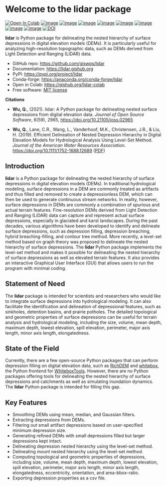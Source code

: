 # Welcome to the lidar package

[![Open In Colab](https://colab.research.google.com/assets/colab-badge.svg)](https://colab.research.google.com/github/giswqs/lidar/blob/master/examples/lidar_colab.ipynb)
[![image](https://img.shields.io/pypi/v/lidar.svg)](https://pypi.python.org/pypi/lidar)
[![image](https://pepy.tech/badge/lidar)](https://pepy.tech/project/lidar)
[![image](https://img.shields.io/conda/vn/conda-forge/lidar.svg)](https://anaconda.org/conda-forge/lidar)
[![image](https://github.com/giswqs/lidar/workflows/build/badge.svg)](https://github.com/giswqs/lidar/actions?query=workflow%3Abuild)
[![image](https://github.com/giswqs/lidar/workflows/docs/badge.svg)](https://lidar.gishub.org)
[![image](https://img.shields.io/badge/License-MIT-yellow.svg)](https://opensource.org/licenses/MIT)
[![image](https://img.shields.io/twitter/follow/giswqs?style=social)](https://twitter.com/giswqs)
[![image](https://img.shields.io/badge/Donate-Buy%20me%20a%20coffee-yellowgreen.svg)](https://www.buymeacoffee.com/giswqs)
[![DOI](https://joss.theoj.org/papers/10.21105/joss.02965/status.svg)](https://doi.org/10.21105/joss.02965)

**lidar** is Python package for delineating the nested hierarchy of surface depressions in digital elevation models (DEMs). It is
particularly useful for analyzing high-resolution topographic data, such as DEMs derived from Light Detection and Ranging (LiDAR) data.

-   GitHub repo: <https://github.com/giswqs/lidar>
-   Documentation: <https://lidar.gishub.org>
-   PyPI: <https://pypi.org/project/lidar>
-   Conda-forge: <https://anaconda.org/conda-forge/lidar>
-   Open in Colab: <https://gishub.org/lidar-colab>
-   Free software: [MIT license](https://opensource.org/licenses/MIT)

**Citations**

-   **Wu, Q.**, (2021). lidar: A Python package for delineating nested surface depressions from digital elevation data. _Journal of Open Source Software_, 6(59), 2965, <https://doi.org/10.21105/joss.02965>

-   **Wu, Q.**, Lane, C.R., Wang, L., Vanderhoof, M.K., Christensen,
    J.R., & Liu, H. (2019). Efficient Delineation of Nested Depression
    Hierarchy in Digital Elevation Models for Hydrological Analysis
    Using Level-Set Method. *Journal of the American Water Resources
    Association*. <https://doi.org/10.1111/1752-1688.12689> ([PDF](https://spatial.utk.edu/pubs/2019_JAWRA.pdf))

## Introduction

**lidar** is a Python package for delineating the nested hierarchy of
surface depressions in digital elevation models (DEMs). In traditional
hydrological modeling, surface depressions in a DEM are commonly treated
as artifacts and thus filled and removed to create a depressionless DEM,
which can then be used to generate continuous stream networks. In
reality, however, surface depressions in DEMs are commonly a combination
of spurious and actual terrain features. Fine-resolution DEMs derived
from Light Detection and Ranging (LiDAR) data can capture and represent
actual surface depressions, especially in glaciated and karst
landscapes. During the past decades, various algorithms have been
developed to identify and delineate surface depressions, such as
depression filling, depression breaching, hybrid breaching-filling, and
contour tree method. More recently, a level-set method based on graph
theory was proposed to delineate the nested hierarchy of surface
depressions. The **lidar** Python package implements the level-set
method and makes it possible for delineating the nested hierarchy of
surface depressions as well as elevated terrain features. It also
provides an interactive Graphical User Interface (GUI) that allows users
to run the program with minimal coding.

## Statement of Need

The **lidar** package is intended for scientists and researchers who
would like to integrate surface depressions into hydrological modeling.
It can also facilitate the identification and delineation of
depressional features, such as sinkholes, detention basins, and prairie
potholes. The detailed topological and geometric properties of surface
depressions can be useful for terrain analysis and hydrological
modeling, including the size, volume, mean depth, maximum depth, lowest
elevation, spill elevation, perimeter, major axis length, minor axis
length, elongatedness.

## State of the Field

Currently, there are a few open-source Python packages that can perform depression filling on digital elevation data, such as [RichDEM](https://richdem.readthedocs.io/) and [whitebox](https://github.com/giswqs/whitebox-python), the Python frontend for [WhiteboxTools](https://github.com/jblindsay/whitebox-tools). However, there are no Python packages offering tools for delineating the nested hierarchy of surface depressions and catchments as well as simulating inundation dynamics. The **lidar**  Python package is intended for filling this gap.

## Key Features

-   Smoothing DEMs using mean, median, and Gaussian filters.
-   Extracting depressions from DEMs.
-   Filtering out small artifact depressions based on user-specified minimum depression size.
-   Generating refined DEMs with small depressions filled but larger depressions kept intact.
-   Delineating depression nested hierarchy using the level-set method.
-   Delineating mount nested hierarchy using the level-set method.
-   Computing topological and geometric properties of depressions, including size, volume, mean depth, maximum depth, lowest elevation,
    spill elevation, perimeter, major axis length, minor axis length, elongatedness, eccentricity, orientation, and area-bbox-ratio.
-   Exporting depression properties as a csv file.